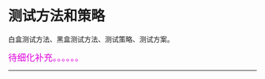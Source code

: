 # 测试方法和策略


白盒测试方法、黑盒测试方法、测试策略、测试方案。

<font color="#dd00dd" size="4" face="楷体">待细化补充。。。。。。</font>

* * *
